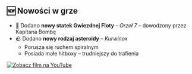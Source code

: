 ## 🆕 Nowości w grze

- 🚀 Dodano **nowy statek Gwiezdnej Floty** – *Orzeł 7* – dowodzony przez Kapitana Bombę  
- 🪨 Dodano **nowy rodzaj asteroidy** – *Kurwinox*  
  - Porusza się ruchem spiralnym  
  - Posiada małe hitboxy – trudniejszy do trafienia

[![Zobacz film na YouTube](https://img.youtube.com/vi/U0uxc-l2u30/0.jpg)](https://youtube.com/shorts/U0uxc-l2u30)
